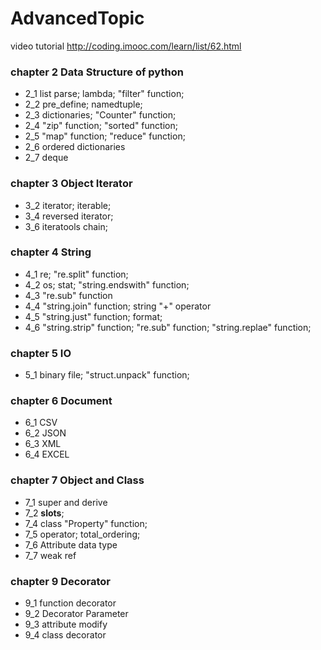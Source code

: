 # AdvancedTopic

video tutorial http://coding.imooc.com/learn/list/62.html

### chapter 2 Data Structure of python
* 2_1 list parse; lambda; "filter" function;
* 2_2 pre_define; namedtuple;
* 2_3 dictionaries; "Counter" function;
* 2_4 "zip" function; "sorted" function; 
* 2_5 "map" function; "reduce" function;
* 2_6 ordered dictionaries
* 2_7 deque
### chapter 3 Object Iterator
* 3_2 iterator; iterable;
* 3_4 reversed iterator;
* 3_6 iteratools chain;
### chapter 4 String
* 4_1 re; "re.split" function;
* 4_2 os; stat; "string.endswith" function;
* 4_3 "re.sub" function
* 4_4 "string.join" function; string "+" operator
* 4_5 "string.just" function; format;
* 4_6 "string.strip" function; "re.sub" function; "string.replae" function;
### chapter 5 IO
* 5_1 binary file; "struct.unpack" function;
### chapter 6 Document
* 6_1 CSV
* 6_2 JSON
* 6_3 XML
* 6_4 EXCEL
### chapter 7 Object and Class
* 7_1 super and derive
* 7_2 __slots__;
* 7_4 class "Property" function;
* 7_5 operator; total_ordering; 
* 7_6 Attribute data type 
* 7_7 weak ref
### chapter 9 Decorator
* 9_1 function decorator 
* 9_2 Decorator Parameter
* 9_3 attribute modify
* 9_4 class decorator